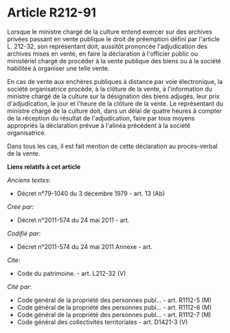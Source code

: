 # Article R212-91

Lorsque le ministre chargé de la culture entend exercer sur des archives privées passant en vente publique le droit de
préemption défini par l'article L. 212-32, son représentant doit, aussitôt prononcée l'adjudication des archives mises en
vente, en faire la déclaration à l'officier public ou ministériel chargé de procéder à la vente publique des biens ou à la
société habilitée à organiser une telle vente. 

En cas de vente aux enchères publiques à distance par voie électronique, la société organisatrice procède, à la clôture de la
vente, à l'information du ministre chargé de la culture sur la désignation des biens adjugés, leur prix d'adjudication, le
jour et l'heure de la clôture de la vente. Le représentant du ministre chargé de la culture doit, dans un délai de quatre
heures à compter de la réception du résultat de l'adjudication, faire par tous moyens appropriés la déclaration prévue à
l'alinéa précédent à la société organisatrice. 

Dans tous les cas, il est fait mention de cette déclaration au procès-verbal de la vente.

**Liens relatifs à cet article**

_Anciens textes_:

  - Décret n°79-1040 du 3 décembre 1979 - art. 13 (Ab)

_Créé par_:

  - Décret n°2011-574 du 24 mai 2011  - art.

_Codifié par_:

  - Décret n°2011-574 du 24 mai 2011 Annexe - art.

_Cite_:

  - Code du patrimoine. - art. L212-32 (V)

_Cité par_:

  - Code général de la propriété des personnes publ... - art. R1112-5 (M)
  - Code général de la propriété des personnes publ... - art. R1112-6 (M)
  - Code général de la propriété des personnes publ... - art. R1112-7 (M)
  - Code général des collectivités territoriales - art. D1421-3 (V)
